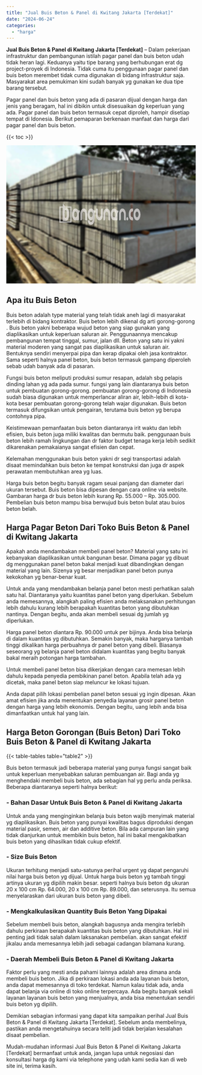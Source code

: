 ```yaml
---
title: "Jual Buis Beton & Panel di Kwitang Jakarta [Terdekat]"
date: "2024-06-24"
categories: 
  - "harga"
---
```


**Jual Buis Beton & Panel di Kwitang Jakarta \[Terdekat\]** – Dalam pekerjaan infrastruktur dan pembangunan istilah pagar panel dan buis beton udah tidak heran lagi. Keduanya yaitu tipe barang yang berhubungan erat dg project-proyek di Indonesia. Tidak cuma itu penggunaan pagar panel dan buis beton merembet tidak cuma digunakan di bidang infrastruktur saja. Masyarakat area pemukiman kini sudah banyak yg gunakan ke dua tipe barang tersebut.

Pagar panel dan buis beton yang ada di pasaran dijual dengan harga dan jenis yang beragam, hal ini dibikin untuk disesuaikan dg keperluan yang ada. Pagar panel dan buis beton termasuk cepat diproleh, hampir disetiap tempat di Idonesia. Berikut pemaparan berkenaan manfaat dan harga dari pagar panel dan buis beton.

{{< toc >}}

![](/images/jual-panel-buis-beton-murah-01.png)

## Apa itu Buis Beton

Buis beton adalah type material yang telah tidak aneh lagi di masyarakat terlebih di bidang kontraktor. Buis beton lebih dikenal dg arti gorong-gorong . Buis beton yakni beberapa wujud beton yang siap gunakan yang diaplikasikan untuk keperluan saluran air. Penggunaannya mencakup pembangunan tempat tinggal, sumur, jalan dll. Beton yang satu ini yakni material moderen yang sangat pas diaplikasikan untuk saluran air. Bentuknya sendiri menyerpai pipa dan kerap dipakai oleh jasa kontraktor. Sama seperti halnya panel beton, buis beton termasuk gampang diperoleh sebab udah banyak ada di pasaran.

Fungsi buis beton meliputi produksi sumur resapan, adalah sbg pelapis dinding lahan yg ada pada sumur. fungsi yang lain diantaranya buis beton untuk pembuatan gorong-gorong. pembuatan gorong-gorong di Indonesia sudah biasa digunakan untuk memperlancar aliran air, lebih-lebih di kota-kota besar pembuatan gorong-gorong telah wajar digunakan. Buis beton termasuk difungsikan untuk pengairan, terutama buis beton yg berupa contohnya pipa.

Keistimewaan pemanfaatan buis beton diantaranya irit waktu dan lebih efisien, buis beton juga miliki kwalitas dan bermutu baik. penggunaan buis beton lebih ramah lingkungan dan dr faktor budget tenaga kerja lebih sedikit dikarenakan pemakaianya sangat efisien dan cepat.

Kelemahan menggunakan buis beton yakni dr segi transportasi adalah disaat memindahkan buis beton ke tempat konstruksi dan juga dr aspek perawatan membutuhkan area yg luas.

Harga buis beton begitu banyak ragam seuai panjang dan diameter dari ukuran tersebut. Buis beton bisa dipesan dengan cara online via website. Gambaran harga dr buis beton lebih kurang Rp. 55.000 – Rp. 305.000. Pembelian buis beton mampu bisa berwujud buis beton bulat atau buios beton belah.

## Harga Pagar Beton Dari Toko Buis Beton & Panel di Kwitang Jakarta

Apakah anda mendambakan membeli panel beton? Material yang satu ini kebanyakan diaplikasikan untuk bangunan besar. Dimana pagar yg dibuat dg menggunakan panel beton bakal menjadi kuat dibandingkan dengan material yang lain. Sizenya yg besar menjadikan panel beton punya kekokohan yg benar-benar kuat.

Untuk anda yang mendambakan belanja panel beton mesti perhatikan salah satu hal. Diantaranya yaitu kuantitas panel beton yang diperlukan. Sebelum anda memesannya, alangkah paling efisien anda melaksanakan perhitungan lebih dahulu kurang lebih berapakah kuantitas beton yang dibutuhkan nantinya. Dengan begitu, anda akan membeli sesuai dg jumlah yg diperlukan.

Harga panel beton diantara Rp. 90.000 untuk per bijinya. Anda bisa belanja di dalam kuantitas yg dibutuhkan. Semakin banyak, maka harganya tambah tinggi dikalikan harga perbuahnya dr panel beton yang dibeli. Biasanya seseorang yg belanja panel beton didalam kuantitas yang begitu banyak bakal meraih potongan harga tambahan.

Untuk membeli panel beton bisa dikerjakan dengan cara memesan lebih dahulu kepada penyedia pembikinan panel beton. Apabila telah ada yg dicetak, maka panel beton siap meluncur ke lokasi tujuan.

Anda dapat pilih lokasi pembelian panel beton sesuai yg ingin dipesan. Akan amat efisien jika anda menentukan penyedia layanan grosir panel beton dengan harga yang lebih ekonomis. Dengan begitu, uang lebih anda bisa dimanfaatkan untuk hal yang lain.

## Harga Beton Gorongan (Buis Beton) Dari Toko Buis Beton & Panel di Kwitang Jakarta

{{< table-tables table="table2" >}}

Buis beton termasuk jadi beberapa material yang punya fungsi sangat baik untuk keperluan menyebabkan saluran pembuangan air. Bagi anda yg menghendaki membeli buis beton, ada sebagian hal yg perlu anda periksa. Beberapa diantaranya seperti halnya berikut:

### \- Bahan Dasar Untuk Buis Beton & Panel di Kwitang Jakarta

Untuk anda yang menginginkan belanja buis beton wajib menyimak material yg diaplikasikan. Buis beton yang punyai kwalitas bagus diproduksi dengan material pasir, semen, air dan additive beton. Bila ada campuran lain yang tidak dianjurkan untuk membikin buis beton, hal ini bakal mengakibatkan buis beton yang dihasilkan tidak cukup efektif.

### \- Size Buis Beton

Ukuran terhitung menjadi satu-satunya perihal urgent yg dapat pengaruhi nilai harga buis beton yg dijual. Untuk harga buis beton yg tambah tinggi artinya ukuran yg dipilih makin besar. seperti halnya buis beton dg ukuran 20 x 100 cm Rp. 64.000, 20 x 100 cm Rp. 89.000, dan seterusnya. Itu semua menyelaraskan dari ukuran buis beton yang dibeli.

### \- Mengkalkulasikan Quantity Buis Beton Yang Dipakai

Sebelum membeli buis beton, alangkah bagusnya anda mengira terlebih dahulu perkiraan berapakah kuantitas buis beton yang dibutuhkan. Hal ini penting jadi tidak salah dalam laksanakan pembelian. akan sangat efektif jikalau anda memesannya lebih jadi sebagai cadangan bilamana kurang.

### \- Daerah Membeli Buis Beton & Panel di Kwitang Jakarta

Faktor perlu yang mesti anda pahami lainnya adalah area dimana anda membeli buis beton. Jika di perkiraan lokasi anda ada layanan buis beton, anda dapat memesannya di toko terdekat. Namun kalau tidak ada, anda dapat belanja via online di toko online terpercaya. Ada begitu banyak sekali layanan layanan buis beton yang menjualnya, anda bisa menentukan sendiri buis beton yg dipilih.

Demikian sebagian informasi yang dapat kita sampaikan perihal Jual Buis Beton & Panel di Kwitang Jakarta \[Terdekat\]. Sebelum anda membelinya, pastikan anda mengetahuinya secara teliti jadi tidak berjalan kesalahan disaat pembelian.

Mudah-mudahan informasi Jual Buis Beton & Panel di Kwitang Jakarta \[Terdekat\] bermanfaat untuk anda, jangan lupa untuk negosiasi dan konsultasi harga dg kami via telephone yang udah kami sedia kan di web site ini, terima kasih.
